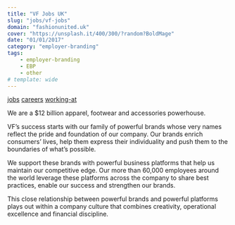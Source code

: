 ```yaml
---
title: "VF Jobs UK"
slug: "jobs/vf-jobs"
domain: "fashionunited.uk"
cover: "https://unsplash.it/400/300/?random?BoldMage"
date: "01/01/2017"
category: "employer-branding"
tags:
    - employer-branding
    - EBP
    - other
# template: wide
---
```


[jobs](vf-jobs) [careers](vf-jobs/careers) [working-at](vf-jobs/working-at)

We are a $12 billion apparel, footwear and accessories powerhouse.

VF’s success starts with our family of powerful brands whose very names reflect the pride and foundation of our company. Our brands enrich consumers’ lives, help them express their individuality and push them to the boundaries of what’s possible.

We support these brands with powerful business platforms that help us maintain our competitive edge. Our more than 60,000 employees around the world leverage these platforms across the company to share best practices, enable our success and strengthen our brands.

This close relationship between powerful brands and powerful platforms plays out within a company culture that combines creativity, operational excellence and financial discipline.
